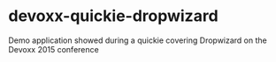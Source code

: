 # devoxx-quickie-dropwizard
Demo application showed during a quickie covering Dropwizard on the Devoxx 2015 conference 
